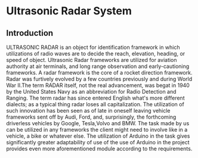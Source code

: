# Ultrasonic Radar System
 ## Introduction
 
 ULTRASONIC RADAR is an object for identification framework in which utilizations of radio waves are to decide the reach, elevation, heading, or speed of object.
Ultrasonic Radar frameworks are utilized for aviation authority at air terminals, and long range observation and early-cautioning frameworks. A radar framework is the core of
a rocket direction framework. Radar was furtively evolved by a few countries previously and during World War II.The term RADAR itself, not the real
advancement, was begat in 1940 by the United States Navy as an abbreviation for Radio Detection and Ranging. The term radar has since entered English
what's more different dialects; as a typical thing radar loses all capitalization. The utilization of such innovation has been seen as of late in oneself leaving vehicle frameworks sent off by Audi, Ford, and, surprisingly, the forthcoming driverless vehicles by Google, Tesla,Volvo and BMW. The task made by us can be utilized in any frameworks the client might need to involve like in a vehicle, a bike or whatever else. The utilization of Arduino in the task gives significantly greater adaptability of use of the
use of Arduino in the project provides even more aforementioned module according to the requirements.
